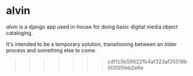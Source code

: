 alvin
=====

*alvin* is a django app used in-house for doing basic digital media object cataloging.

It's intended to be a temporary solution, transitioning between an older process and something else to come.
>>>>>>> cdf1c5b59622fb4af323af35518b00055feb2e6e
